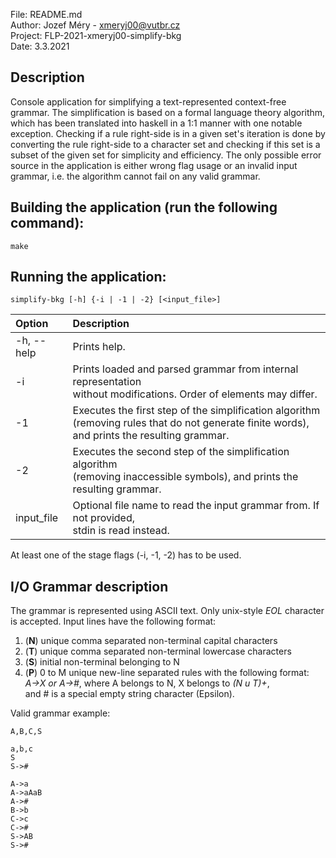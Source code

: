 File:     README.md  
Author:   Jozef Méry - xmeryj00@vutbr.cz  
Project:  FLP-2021-xmeryj00-simplify-bkg  
Date:     3.3.2021

## Description

Console application for simplifying a text-represented context-free grammar.
The simplification is based on a formal language theory algorithm,
which has been translated into haskell in a 1:1 manner with one notable
exception. Checking if a rule right-side is in a given set's iteration is done
by converting the rule right-side to a character set and checking if this
set is a subset of the given set for simplicity and efficiency.
The only possible error source in the application is either wrong flag
usage or an invalid input grammar, i.e. the algorithm cannot fail on
any valid grammar.

## Building the application (run the following command):

    make

## Running the application:

    simplify-bkg [-h] {-i | -1 | -2} [<input_file>]

| Option      | Description                                                   |
|:-           |:-                                                             |  
| -h, --help  | Prints help.                                                  |
| -i          | Prints loaded and parsed grammar from internal representation <br /> without modifications. Order of elements may differ. |
| -1          | Executes the first step of the simplification algorithm <br /> (removing rules that do not generate finite words), and prints the resulting grammar. |
| -2          | Executes the second step of the simplification algorithm <br /> (removing inaccessible symbols), and prints the resulting grammar. |
| input_file | Optional file name to read the input grammar from. If not provided, <br /> stdin is read instead. |

At least one of the stage flags (-i, -1, -2) has to be used.

## I/O Grammar description

The grammar is represented using ASCII text. Only unix-style *EOL* character is accepted.
Input lines have the following format:
1. (**N**) unique comma separated non-terminal capital characters
2. (**T**) unique comma separated non-terminal lowercase characters
3. (**S**) initial non-terminal belonging to N 
4. (**P**) 0 to M unique new-line separated rules with the following format: <br />*A->X or A->#*, where A belongs to N, X belongs to *(N u T)+*, <br /> and # is a special empty string character (Epsilon).
   
Valid grammar example:

    A,B,C,S

    a,b,c
    S
    S->#

    A->a
    A->aAaB
    A->#
    B->b
    C->c
    C->#
    S->AB
    S->#
